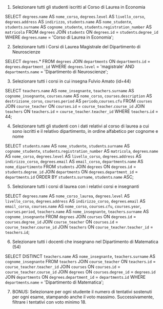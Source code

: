 1. Selezionare tutti gli studenti iscritti al Corso di Laurea in Economia

SELECT `degrees`.`name` AS `nome_corso`, `degrees`.`level` AS `livello_corso`, `degrees`.`address` AS `indirizzo`, `students`.`name` AS `nome_studente`, `students`.`surname` AS `cognome_studente`, `students`.`registration_number` AS `matricola`
FROM `degrees`
JOIN `students` 
ON `degrees`.`id` = `students`.`degree_id`
WHERE `degrees`.`name` = 'Corso di Laurea in Economia';

2. Selezionare tutti i Corsi di Laurea Magistrale del Dipartimento di
Neuroscienze

SELECT `degrees`.*
FROM `degrees`
JOIN `departments`
ON `departments`.`id` = `degrees`.`department_id`
WHERE `degrees`.`level` = 'magistrale'
AND `departments`.`name` = 'Dipartimento di Neuroscienze';

3. Selezionare tutti i corsi in cui insegna Fulvio Amato (id=44)

SELECT `teachers`.`name` AS `nome_insegnante`, `teachers`.`surname` AS `cognome_insegnante`, `courses`.`name` AS `nome_corso`, `courses`.`description` AS `destrizione_corso`, `courses`.`period` AS `periodo`,`courses`.`cfu`
FROM `courses`
JOIN `course_teacher`
ON `courses`.`id` = `course_teacher`.`course_id`
JOIN `teachers` ON `teachers`.`id` = `course_teacher`.`teacher_id`
WHERE `teachers`.`id` = 44;

4. Selezionare tutti gli studenti con i dati relativi al corso di laurea a cui
sono iscritti e il relativo dipartimento, in ordine alfabetico per cognome e
nome

SELECT `students`.`name` AS `nome_studente`, `students`.`surname` AS `cognome_studente`, `students`.`registration_number` AS `matricola`, `degrees`.`name` AS `nome_corso`, `degrees`.`level` AS `livello_corso`, `degrees`.`address` AS `indirizzo_corso`, `degrees`.`email` AS `email_corso`, `departments`.`name` AS `nome_dipartimento`
FROM `students`
JOIN `degrees` ON `degrees`.`id` = `students`.`degree_id`
JOIN `departments` ON `degrees`.`department_id` = `departments`.`id`
ORDER BY `students`.`surname`, `students`.`name` ASC;

5. Selezionare tutti i corsi di laurea con i relativi corsi e insegnanti

SELECT `degrees`.`name` AS `nome_corso_laurea`, `degrees`.`level` AS `livello_corso`, `degrees`.`address` AS `indirizzo_corso`, `degrees`.`email` AS `email_corso`, `courses`.`name` AS `nome_corso`, `courses`.`cfu`, `courses`.`year`, `courses`.`period`, `teachers`.`name` AS `nome_insegnante`, `teachers`.`surname` AS `cognome_insegnante`
FROM `degrees`
JOIN `courses` ON `degrees`.`id` = `courses`.`degree_id`
JOIN `course_teacher` ON `courses`.`id` = `course_teacher`.`course_id`
JOIN `teachers` ON `course_teacher`.`teacher_id` = `teachers`.`id`;

6. Selezionare tutti i docenti che insegnano nel Dipartimento di
Matematica (54)

SELECT DISTINCT `teachers`.`name` AS `nome_insegnante`, `teachers`.`surname` AS `cognome_insegnante`
FROM `teachers`
JOIN `course_teacher` ON `teachers`.`id` = `course_teacher`.`teacher_id`
JOIN `courses` ON `courses`.`id` = `course_teacher`.`course_id`
JOIN `degrees` ON `courses`.`degree_id` = `degrees`.`id`
JOIN `departments` ON `degrees`.`department_id` = `departments`.`id`
WHERE `departments`.`name` = 'Dipartimento di Matematica';

7. BONUS: Selezionare per ogni studente il numero di tentativi sostenuti
per ogni esame, stampando anche il voto massimo. Successivamente,
filtrare i tentativi con voto minimo 18.
